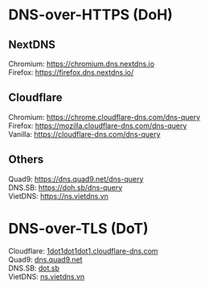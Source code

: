 # DNS-over-HTTPS (DoH) #
## NextDNS ##
Chromium: https://chromium.dns.nextdns.io</br>
Firefox: https://firefox.dns.nextdns.io/</br>

## Cloudflare ##
Chromium: https://chrome.cloudflare-dns.com/dns-query</br>
Firefox: https://mozilla.cloudflare-dns.com/dns-query</br>
Vanilla: https://cloudflare-dns.com/dns-query</br>

## Others ##
Quad9: https://dns.quad9.net/dns-query</br>
DNS.SB: https://doh.sb/dns-query</br>
VietDNS: https://ns.vietdns.vn</br>

# DNS-over-TLS (DoT) #

Cloudflare: <a href="">1dot1dot1dot1.cloudflare-dns.com</a></br>
Quad9: <a href="">dns.quad9.net</a></br>
DNS.SB: <a href="">dot.sb</a></br>
VietDNS: <a href="">ns.vietdns.vn</a></br>

